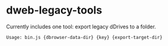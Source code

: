 # dweb-legacy-tools

Currently includes one tool: export legacy dDrives to a folder.

```
Usage: bin.js {dbrowser-data-dir} {key} {export-target-dir}
```